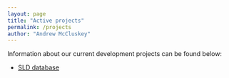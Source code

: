 ```yaml
---
layout: page
title: "Active projects"
permalink: /projects
author: "Andrew McCluskey"
---
```


Information about our current development projects can be found below:

  * [SLD database](../working_groups/edu_and_outreach/sld_database)

